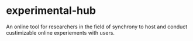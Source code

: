 # experimental-hub
An online tool for researchers in the field of synchrony to host and conduct custimizable online experiements with users. 
